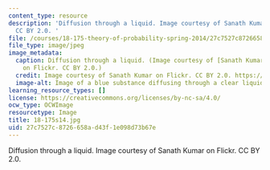 ```yaml
---
content_type: resource
description: 'Diffusion through a liquid. Image courtesy of Sanath Kumar on Flickr.
  CC BY 2.0. '
file: /courses/18-175-theory-of-probability-spring-2014/27c7527c8726658ad43f1e098d73b67e_18-175s14.jpg
file_type: image/jpeg
image_metadata:
  caption: Diffusion through a liquid. (Image courtesy of [Sanath Kumar](https://flic.kr/p/4wNVqT)
    on Flickr. CC BY 2.0.)
  credit: Image courtesy of Sanath Kumar on Flickr. CC BY 2.0. https://flic.kr/p/4wNVqT
  image-alt: Image of a blue substance diffusing through a clear liquid.
learning_resource_types: []
license: https://creativecommons.org/licenses/by-nc-sa/4.0/
ocw_type: OCWImage
resourcetype: Image
title: 18-175s14.jpg
uid: 27c7527c-8726-658a-d43f-1e098d73b67e
---
```

Diffusion through a liquid. Image courtesy of Sanath Kumar on Flickr. CC BY 2.0. 